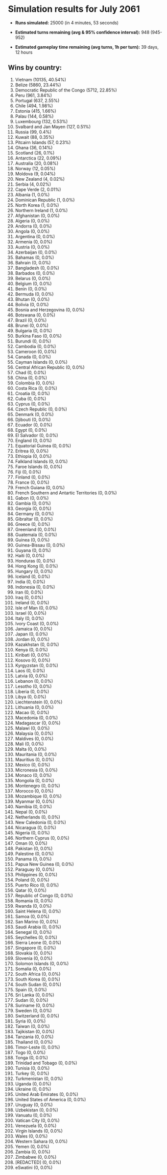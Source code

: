 # Simulation results for July 2061

* **Runs simulated:** 25000 (in 4 minutes, 53 seconds)

* **Estimated turns remaining (avg & 95% confidence interval):** 948 (945-952)

* **Estimated gameplay time remaining (avg turns, 1h per turn):** 39 days, 12 hours

## Wins by country:
1. Vietnam (10135, 40.54%)
2. Belize (5860, 23.44%)
3. Democratic Republic of the Congo (5712, 22.85%)
4. Peru (961, 3.84%)
5. Portugal (637, 2.55%)
6. Chile (494, 1.98%)
7. Estonia (415, 1.66%)
8. Palau (144, 0.58%)
9. Luxembourg (132, 0.53%)
10. Svalbard and Jan Mayen (127, 0.51%)
11. Russia (99, 0.4%)
12. Kuwait (88, 0.35%)
13. Pitcairn Islands (57, 0.23%)
14. Ghana (36, 0.14%)
15. Scotland (26, 0.1%)
16. Antarctica (22, 0.09%)
17. Australia (20, 0.08%)
18. Norway (12, 0.05%)
19. Moldova (9, 0.04%)
20. New Zealand (4, 0.02%)
21. Serbia (4, 0.02%)
22. Cape Verde (2, 0.01%)
23. Albania (1, 0.0%)
24. Dominican Republic (1, 0.0%)
25. North Korea (1, 0.0%)
26. Northern Ireland (1, 0.0%)
27. Afghanistan (0, 0.0%)
28. Algeria (0, 0.0%)
29. Andorra (0, 0.0%)
30. Angola (0, 0.0%)
31. Argentina (0, 0.0%)
32. Armenia (0, 0.0%)
33. Austria (0, 0.0%)
34. Azerbaijan (0, 0.0%)
35. Bahamas (0, 0.0%)
36. Bahrain (0, 0.0%)
37. Bangladesh (0, 0.0%)
38. Barbados (0, 0.0%)
39. Belarus (0, 0.0%)
40. Belgium (0, 0.0%)
41. Benin (0, 0.0%)
42. Bermuda (0, 0.0%)
43. Bhutan (0, 0.0%)
44. Bolivia (0, 0.0%)
45. Bosnia and Herzegovina (0, 0.0%)
46. Botswana (0, 0.0%)
47. Brazil (0, 0.0%)
48. Brunei (0, 0.0%)
49. Bulgaria (0, 0.0%)
50. Burkina Faso (0, 0.0%)
51. Burundi (0, 0.0%)
52. Cambodia (0, 0.0%)
53. Cameroon (0, 0.0%)
54. Canada (0, 0.0%)
55. Cayman Islands (0, 0.0%)
56. Central African Republic (0, 0.0%)
57. Chad (0, 0.0%)
58. China (0, 0.0%)
59. Colombia (0, 0.0%)
60. Costa Rica (0, 0.0%)
61. Croatia (0, 0.0%)
62. Cuba (0, 0.0%)
63. Cyprus (0, 0.0%)
64. Czech Republic (0, 0.0%)
65. Denmark (0, 0.0%)
66. Djibouti (0, 0.0%)
67. Ecuador (0, 0.0%)
68. Egypt (0, 0.0%)
69. El Salvador (0, 0.0%)
70. England (0, 0.0%)
71. Equatorial Guinea (0, 0.0%)
72. Eritrea (0, 0.0%)
73. Ethiopia (0, 0.0%)
74. Falkland Islands (0, 0.0%)
75. Faroe Islands (0, 0.0%)
76. Fiji (0, 0.0%)
77. Finland (0, 0.0%)
78. France (0, 0.0%)
79. French Guiana (0, 0.0%)
80. French Southern and Antartic Territories (0, 0.0%)
81. Gabon (0, 0.0%)
82. Gambia (0, 0.0%)
83. Georgia (0, 0.0%)
84. Germany (0, 0.0%)
85. Gibraltar (0, 0.0%)
86. Greece (0, 0.0%)
87. Greenland (0, 0.0%)
88. Guatemala (0, 0.0%)
89. Guinea (0, 0.0%)
90. Guinea-Bissau (0, 0.0%)
91. Guyana (0, 0.0%)
92. Haiti (0, 0.0%)
93. Honduras (0, 0.0%)
94. Hong Kong (0, 0.0%)
95. Hungary (0, 0.0%)
96. Iceland (0, 0.0%)
97. India (0, 0.0%)
98. Indonesia (0, 0.0%)
99. Iran (0, 0.0%)
100. Iraq (0, 0.0%)
101. Ireland (0, 0.0%)
102. Isle of Man (0, 0.0%)
103. Israel (0, 0.0%)
104. Italy (0, 0.0%)
105. Ivory Coast (0, 0.0%)
106. Jamaica (0, 0.0%)
107. Japan (0, 0.0%)
108. Jordan (0, 0.0%)
109. Kazakhstan (0, 0.0%)
110. Kenya (0, 0.0%)
111. Kiribati (0, 0.0%)
112. Kosovo (0, 0.0%)
113. Kyrgyzstan (0, 0.0%)
114. Laos (0, 0.0%)
115. Latvia (0, 0.0%)
116. Lebanon (0, 0.0%)
117. Lesotho (0, 0.0%)
118. Liberia (0, 0.0%)
119. Libya (0, 0.0%)
120. Liechtenstein (0, 0.0%)
121. Lithuania (0, 0.0%)
122. Macao (0, 0.0%)
123. Macedonia (0, 0.0%)
124. Madagascar (0, 0.0%)
125. Malawi (0, 0.0%)
126. Malaysia (0, 0.0%)
127. Maldives (0, 0.0%)
128. Mali (0, 0.0%)
129. Malta (0, 0.0%)
130. Mauritania (0, 0.0%)
131. Mauritius (0, 0.0%)
132. Mexico (0, 0.0%)
133. Micronesia (0, 0.0%)
134. Monaco (0, 0.0%)
135. Mongolia (0, 0.0%)
136. Montenegro (0, 0.0%)
137. Morocco (0, 0.0%)
138. Mozambique (0, 0.0%)
139. Myanmar (0, 0.0%)
140. Namibia (0, 0.0%)
141. Nepal (0, 0.0%)
142. Netherlands (0, 0.0%)
143. New Caledonia (0, 0.0%)
144. Nicaragua (0, 0.0%)
145. Nigeria (0, 0.0%)
146. Northern Cyprus (0, 0.0%)
147. Oman (0, 0.0%)
148. Pakistan (0, 0.0%)
149. Palestine (0, 0.0%)
150. Panama (0, 0.0%)
151. Papua New Guinea (0, 0.0%)
152. Paraguay (0, 0.0%)
153. Philippines (0, 0.0%)
154. Poland (0, 0.0%)
155. Puerto Rico (0, 0.0%)
156. Qatar (0, 0.0%)
157. Republic of Congo (0, 0.0%)
158. Romania (0, 0.0%)
159. Rwanda (0, 0.0%)
160. Saint Helena (0, 0.0%)
161. Samoa (0, 0.0%)
162. San Marino (0, 0.0%)
163. Saudi Arabia (0, 0.0%)
164. Senegal (0, 0.0%)
165. Seychelles (0, 0.0%)
166. Sierra Leone (0, 0.0%)
167. Singapore (0, 0.0%)
168. Slovakia (0, 0.0%)
169. Slovenia (0, 0.0%)
170. Solomon Islands (0, 0.0%)
171. Somalia (0, 0.0%)
172. South Africa (0, 0.0%)
173. South Korea (0, 0.0%)
174. South Sudan (0, 0.0%)
175. Spain (0, 0.0%)
176. Sri Lanka (0, 0.0%)
177. Sudan (0, 0.0%)
178. Suriname (0, 0.0%)
179. Sweden (0, 0.0%)
180. Switzerland (0, 0.0%)
181. Syria (0, 0.0%)
182. Taiwan (0, 0.0%)
183. Tajikistan (0, 0.0%)
184. Tanzania (0, 0.0%)
185. Thailand (0, 0.0%)
186. Timor-Leste (0, 0.0%)
187. Togo (0, 0.0%)
188. Tonga (0, 0.0%)
189. Trinidad and Tobago (0, 0.0%)
190. Tunisia (0, 0.0%)
191. Turkey (0, 0.0%)
192. Turkmenistan (0, 0.0%)
193. Uganda (0, 0.0%)
194. Ukraine (0, 0.0%)
195. United Arab Emirates (0, 0.0%)
196. United States of America (0, 0.0%)
197. Uruguay (0, 0.0%)
198. Uzbekistan (0, 0.0%)
199. Vanuatu (0, 0.0%)
200. Vatican City (0, 0.0%)
201. Venezuela (0, 0.0%)
202. Virgin Islands (0, 0.0%)
203. Wales (0, 0.0%)
204. Western Sahara (0, 0.0%)
205. Yemen (0, 0.0%)
206. Zambia (0, 0.0%)
207. Zimbabwe (0, 0.0%)
208. [REDACTED] (0, 0.0%)
209. eSwatini (0, 0.0%)
